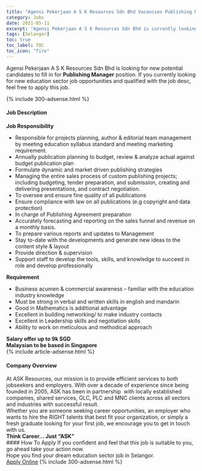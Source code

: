 ```yaml
---
title: "Agensi Pekerjaan A S K Resources Sdn Bhd Vacancies Publishing Manager" 
category: Jobs 
date: 2021-05-11 
excerpt: "Agensi Pekerjaan A S K Resources Sdn Bhd is currently looking for suitable person to fill in the Publishing Manager which positioned at Selangor" 
tags: [Selangor] 
toc: true 
toc_label: TOC 
toc_icon: "fire" 
--- 
```


<p>Agensi Pekerjaan A S K Resources Sdn Bhd is looking for new potential candidates to fill in for <b>Publishing Manager</b> position. If you currently looking for new education sector job opportunities and qualified with the job desc, feel free to apply this job.
</p>{% include 300-adsense.html %} 
<div><div><h4>Job Description</h4></div><div><div><span><div><div><strong>Job Responsibility</strong></div><ul><li>Responsible for projects planning, author &amp; editorial team management by meeting education syllabus standard and meeting marketing requirement.</li><li>Annually publication planning to budget, review &amp; analyze actual against budget publication plan</li><li>Formulate dynamic and market driven publishing strategies</li><li>Managing the entire sales process of custom publishing projects; including budgeting, tender preparation, and submission, creating and delivering presentations, and contract negotiation.</li><li>To oversee and ensure fine quality of all publications</li><li>Ensure compliance with law on all publications (e.g copyright and data protection)</li><li>In charge of Publishing Agreement preparation</li><li>Accurately forecasting and reporting on the sales funnel and revenue on a monthly basis.</li><li>To prepare various reports and updates to Management</li><li>Stay to-date with the developments and generate new ideas to the content style &amp; layout</li><li>Provide direction &amp; supervision</li><li>Support staff to develop the tools, skills, and knowledge to succeed in role and develop professionally</li></ul><div><strong>Requirement&#160;</strong></div><ul><li>Business acumen &amp; commercial awareness &#8211; familiar with the education industry knowledge</li><li>Must be strong in verbal and written skills in english and mandarin&#160;</li><li>Good in Mathematics is additional advantage&#160;</li><li>Excellent in building networking/ to make industry contacts</li><li>Excellent in Leadership skills and negotiation skills&#160;</li><li>Ability to work on meticulous and methodical approach</li></ul><div><strong>Salary offer up to 9k SGD</strong></div><div><strong>Malaysian to be based in Singapore</strong></div></div></span></div></div></div> 
{% include article-adsense.html %} 
<div><div><h4>Company Overview</h4></div><div><div><span><div><div>
<div>
		At ASK Resources, our mission is to provide efficient services to both jobseekers and employers. With over a decade of experience since being founded in 2005, ASK has been in partnership&#160; with locally established companies, shared services, GLC, PLC and MNC clients across all sectors and industries with successful result.&#160;</div>
<div>
		Whether you are someone seeking career opportunities, an employer who wants to hire the RIGHT talents that best fit your organization, or simply a fresh graduate looking for your first job, we encourage you to get in touch with us.</div>
<div>
<strong>Think Career&#8230; Just &#8220;ASK&#8221;</strong></div>
</div></div></span></div></div></div> 
#### How To Apply 
If you confident and feel that this job is suitable to you, go ahead take your action now. <br/> 
Hope you find your dream education sector job in Selangor. <br/> 
<a href="https://www.jobstreet.com.my/en/job/publishing-manager-4564285?jobId=jobstreet-my-job-4564285" class="btn btn--info" target="_blank" rel="nofollow noopenner">Apply Online</a> 
{% include 300-adsense.html %} 